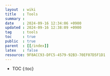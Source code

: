 ```yaml
---
layout  : wiki
title   : Tools
summary :
date    : 2024-09-16 12:34:06 +0900
updated : 2024-09-16 12:38:09 +0900
tag     : tools
toc     : true
public  : true
parent  : [[/index]]
latex   : false
resource: 9F8ACC93-DFC5-4579-92B3-70EF07D5F1D1
---
```

* TOC
{:toc}
